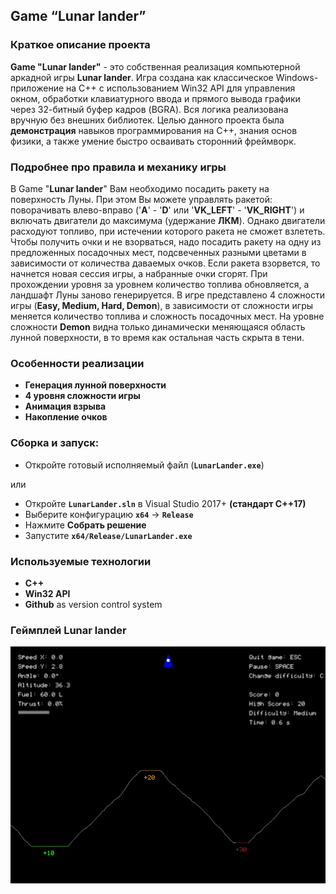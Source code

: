 ## Game “**Lunar lander**”

### Краткое описание проекта

**Game "Lunar lander"** - это собственная реализация компьютерной аркадной игры **Lunar lander**. Игра создана как классическое Windows-приложение на C++ с использованием Win32 API для управления окном, обработки клавиатурного ввода и прямого вывода графики через 32-битный буфер кадров (BGRA). Вся логика реализована вручную без внешних библиотек. Целью данного проекта была **демонстрация** навыков программирования на C++, знания основ физики, а также умение быстро осваивать сторонний фреймворк.

### Подробнее про правила и механику игры

В Game "**Lunar lander**" Вам необходимо посадить ракету на поверхность Луны. При этом Вы можете управлять ракетой: поворачивать влево-вправо ('**A**' - '**D**' или '**VK_LEFT**' - '**VK_RIGHT**') и включать двигатели до максимума (удержание **ЛКМ**). Однако двигатели расходуют топливо, при истечении которого ракета не сможет взлететь. Чтобы получить очки и не взорваться, надо посадить ракету на одну из предложенных посадочных мест, подсвеченных разными цветами в зависимости от количества даваемых очков. Если ракета взорвется, то начнется новая сессия игры, а набранные очки сгорят. При прохождении уровня за уровнем количество топлива обновляется, а ландшафт Луны заново генерируется. В игре представлено 4 сложности игры (**Easy, Medium, Hard, Demon**), в зависимости от сложности игры меняется количество топлива и сложность посадочных мест. На уровне сложности **Demon** видна только динамически меняющаяся область лунной поверхности, в то время как остальная часть скрыта в тени.

### Особенности реализации

- **Генерация лунной поверхности**
- **4 уровня сложности игры**
- **Анимация взрыва**
- **Накопление очков**

### Сборка и запуск:

- Откройте готовый исполняемый файл (**`LunarLander.exe`**)

или

- Откройте **`LunarLander.sln`** в Visual Studio 2017+ **(стандарт C++17)**
- Выберите конфигурацию **`x64`** → **`Release`**
- Нажмите **Собрать решение**
- Запустите **`x64/Release/LunarLander.exe`**

### Используемые технологии

- **C++**
- **Win32 API**
- **Github** as version control system

### Геймплей Lunar lander

![Геймплей игры Gobblet](https://github.com/Stepazavr/Game_Lunar_lander/blob/main/lunar_lander.gif?raw=true)
